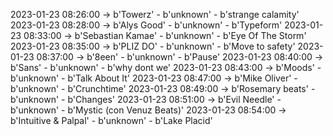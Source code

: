 2023-01-23 08:26:00 -> b'Towerz' - b'unknown' - b'strange calamity'
2023-01-23 08:28:00 -> b'Alys Good' - b'unknown' - b'Typeform'
2023-01-23 08:33:00 -> b'Sebastian Kamae' - b'unknown' - b'Eye Of The Storm'
2023-01-23 08:35:00 -> b'PLIZ DO' - b'unknown' - b'Move to safety'
2023-01-23 08:37:00 -> b'8een' - b'unknown' - b'Pause'
2023-01-23 08:40:00 -> b'Sans' - b'unknown' - b'why dont we'
2023-01-23 08:43:00 -> b'Moods' - b'unknown' - b'Talk About It'
2023-01-23 08:47:00 -> b'Mike Oliver' - b'unknown' - b'Crunchtime'
2023-01-23 08:49:00 -> b'Rosemary beats' - b'unknown' - b'Changes'
2023-01-23 08:51:00 -> b'Evil Needle' - b'unknown' - b'Mystic (con Venuz Beats)'
2023-01-23 08:54:00 -> b'Intuitive & Palpal' - b'unknown' - b'Lake Placid'
